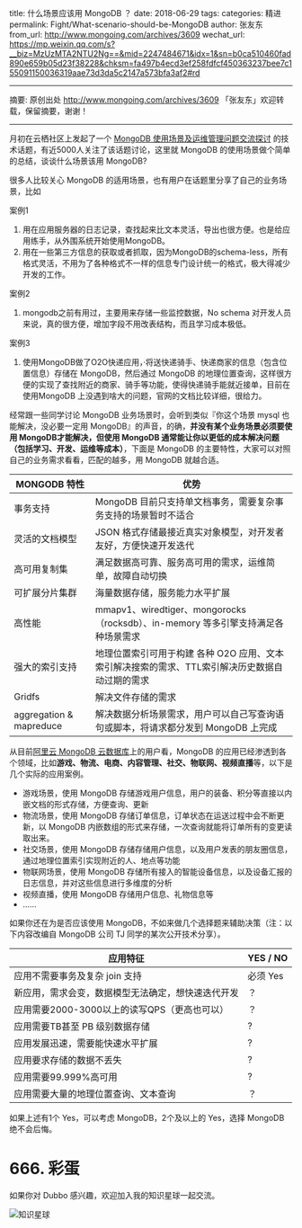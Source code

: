 title: 什么场景应该用 MongoDB ？
date: 2018-06-29
tags:
categories: 精进
permalink: Fight/What-scenario-should-be-MongoDB
author: 张友东
from_url: http://www.mongoing.com/archives/3609
wechat_url: https://mp.weixin.qq.com/s?__biz=MzUzMTA2NTU2Ng==&mid=2247484671&idx=1&sn=b0ca510460fad890e659b05d23f38228&chksm=fa497b4ecd3ef258fdfcf450363237bee7c155091150036319aae73d3da5c2147a573bfa3af2#rd

-------

摘要: 原创出处 http://www.mongoing.com/archives/3609 「张友东」欢迎转载，保留摘要，谢谢！

-------

月初在云栖社区上发起了一个 [MongoDB 使用场景及运维管理问题交流探讨](https://yq.aliyun.com/roundtable/42344) 的技术话题，有近5000人关注了该话题讨论，这里就 MongoDB 的使用场景做个简单的总结，谈谈什么场景该用 MongoDB?

很多人比较关心 MongoDB 的适用场景，也有用户在话题里分享了自己的业务场景，比如

案例1

1. 用在应用服务器的日志记录，查找起来比文本灵活，导出也很方便。也是给应用练手，从外围系统开始使用MongoDB。
2. 用在一些第三方信息的获取或者抓取，因为MongoDB的schema-less，所有格式灵活，不用为了各种格式不一样的信息专门设计统一的格式，极大得减少开发的工作。

案例2

1. mongodb之前有用过，主要用来存储一些监控数据，No schema 对开发人员来说，真的很方便，增加字段不用改表结构，而且学习成本极低。

案例3

1. 使用MongoDB做了O2O快递应用，·将送快递骑手、快递商家的信息（包含位置信息）存储在 MongoDB，然后通过 MongoDB 的地理位置查询，这样很方便的实现了查找附近的商家、骑手等功能，使得快递骑手能就近接单，目前在使用MongoDB 上没遇到啥大的问题，官网的文档比较详细，很给力。

经常跟一些同学讨论 MongoDB 业务场景时，会听到类似『你这个场景 mysql 也能解决，没必要一定用 MongoDB』的声音，的确，**并没有某个业务场景必须要使用 MongoDB才能解决，但使用 MongoDB 通常能让你以更低的成本解决问题（包括学习、开发、运维等成本）**，下面是 MongoDB 的主要特性，大家可以对照自己的业务需求看看，匹配的越多，用 MongoDB 就越合适。

| MONGODB 特性            | 优势                                                         |
| ----------------------- | ------------------------------------------------------------ |
| 事务支持                | MongoDB 目前只支持单文档事务，需要复杂事务支持的场景暂时不适合 |
| 灵活的文档模型          | JSON 格式存储最接近真实对象模型，对开发者友好，方便快速开发迭代 |
| 高可用复制集            | 满足数据高可靠、服务高可用的需求，运维简单，故障自动切换     |
| 可扩展分片集群          | 海量数据存储，服务能力水平扩展                               |
| 高性能                  | mmapv1、wiredtiger、mongorocks（rocksdb）、in-memory 等多引擎支持满足各种场景需求 |
| 强大的索引支持          | 地理位置索引可用于构建 各种 O2O 应用、文本索引解决搜索的需求、TTL索引解决历史数据自动过期的需求 |
| Gridfs                  | 解决文件存储的需求                                           |
| aggregation & mapreduce | 解决数据分析场景需求，用户可以自己写查询语句或脚本，将请求都分发到 MongoDB 上完成 |

从目前[阿里云 MongoDB 云数据库](https://www.aliyun.com/product/mongodb)上的用户看，MongoDB 的应用已经渗透到各个领域，比如**游戏、物流、电商、内容管理、社交、物联网、视频直播**等，以下是几个实际的应用案例。

- 游戏场景，使用 MongoDB 存储游戏用户信息，用户的装备、积分等直接以内嵌文档的形式存储，方便查询、更新
- 物流场景，使用 MongoDB 存储订单信息，订单状态在运送过程中会不断更新，以 MongoDB 内嵌数组的形式来存储，一次查询就能将订单所有的变更读取出来。
- 社交场景，使用 MongoDB 存储存储用户信息，以及用户发表的朋友圈信息，通过地理位置索引实现附近的人、地点等功能
- 物联网场景，使用 MongoDB 存储所有接入的智能设备信息，以及设备汇报的日志信息，并对这些信息进行多维度的分析
- 视频直播，使用 MongoDB 存储用户信息、礼物信息等
- ……

如果你还在为是否应该使用 MongoDB，不如来做几个选择题来辅助决策（注：以下内容改编自 MongoDB 公司 TJ 同学的某次公开技术分享）。

| 应用特征                                           | YES / NO |
| -------------------------------------------------- | -------- |
| 应用不需要事务及复杂 join 支持                     | 必须 Yes |
| 新应用，需求会变，数据模型无法确定，想快速迭代开发 | ？       |
| 应用需要2000-3000以上的读写QPS（更高也可以）       | ？       |
| 应用需要TB甚至 PB 级别数据存储                     | ?        |
| 应用发展迅速，需要能快速水平扩展                   | ?        |
| 应用要求存储的数据不丢失                           | ?        |
| 应用需要99.999%高可用                              | ?        |
| 应用需要大量的地理位置查询、文本查询               | ？       |

如果上述有1个 Yes，可以考虑 MongoDB，2个及以上的 Yes，选择 MongoDB 绝不会后悔。

# 666. 彩蛋

如果你对 Dubbo 感兴趣，欢迎加入我的知识星球一起交流。

![知识星球](http://www.iocoder.cn/images/Architecture/2017_12_29/01.png)